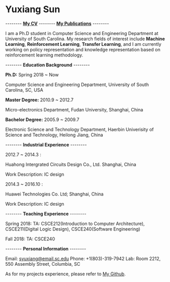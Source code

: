 # Yuxiang Sun

-------- [**My CV**]() -------- [**My Publications**]() --------                        

I am a Ph.D student in Computer Science and Engineering Department at University of South Carolina. My research fields of interest include **Machine Learning**, **Reinforcement Learning**, **Transfer Learning**, and I am currently working on policy representation and knowledge representation based on reinforcement learning methodology.


-------- **Education Background** --------

**Ph.D:** Spring 2018 ~ Now
  
  Computer Science and Engineering Department, University of South Carolina, SC, USA
      
**Master Degree:** 2010.9 ~ 2012.7
  
  Micro-electronics Department, Fudan University, Shanghai, China
      
**Bachelor Degree:** 2005.9 ~ 2009.7
  
  Electronic Science and Technology Department, Haerbin Univerisity of Science and Technology, Heilong Jiang, China
      

-------- **Industrial Experience** -------- 

2012.7 ~ 2014.3 : 
  
   Huahong Intergrated Circuits Design Co., Ltd. Shanghai, China
   
   Work Description: IC design
   
2014.3 ~ 2016.10 :

  Huawei Technologies Co. Ltd;  Shanghai, China
  
  Work Description: IC design
 

-------- **Teaching Experience** -------- 

Spring 2018: TA: CSCE212(Introduction to Computer Architecture), CSCE211(Digital Logic Design), CSCE240(Software Engineering)

Fall 2018: TA: CSCE240

-------- **Personal Information** --------

Email: syuxiang@email.sc.edu                           Phone: +1(803)-319-7942
Lab: Room 2212, 550 Assembly Street, Columbia, SC

As for my projects experience, please refer to [My Github](https://github.com/SunCherry).

